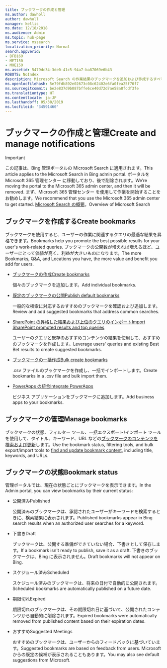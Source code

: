 ```yaml
---
title: ブックマークの作成と管理
ms.author: dawholl
author: dawholl
manager: kellis
ms.date: 12/18/2018
ms.audience: Admin
ms.topic: hub-page
ms.service: mssearch
localization_priority: Normal
search.appverid:
- BFB160
- MET150
- MOE150
ms.assetid: 5479dc34-3de0-41c5-94a7-ba87069e6b43
ROBOTS: NoIndex
description: Microsoft Search の作業結果のブックマークを追加および作成するすべての方法の概要
ms.openlocfilehash: 5e79fdb892e02673c08c62402e6fa0fea25f70f7
ms.sourcegitcommit: be2e837d9b087bffe6ce40d72d7ae58a8fcdf3fe
ms.translationtype: HT
ms.contentlocale: ja-JP
ms.lasthandoff: 05/30/2019
ms.locfileid: "34591460"
---
```

# <a name="create-and-manage-bookmarks"></a><span data-ttu-id="9d57a-103">ブックマークの作成と管理</span><span class="sxs-lookup"><span data-stu-id="9d57a-103">Create and manage notifications</span></span>

> [!IMPORTANT]
> <span data-ttu-id="9d57a-104">この記事は、Bing 管理ポータルの Microsoft Search に適用されます。</span><span class="sxs-lookup"><span data-stu-id="9d57a-104">This article applies to the Microsoft Search in Bing admin portal.</span></span> <span data-ttu-id="9d57a-105">ポータルを Microsoft 365 管理センター に移動しており、後で削除されます。</span><span class="sxs-lookup"><span data-stu-id="9d57a-105">We’re moving the portal to the Microsoft 365 admin center, and then it will be removed.</span></span> <span data-ttu-id="9d57a-106">まず、Microsoft 365 管理センター を使用して作業を開始することをお勧めします。</span><span class="sxs-lookup"><span data-stu-id="9d57a-106">We recommend that you use the Microsoft 365 admin center to get started.</span></span> <span data-ttu-id="9d57a-107">[Microsoft Search の概要](overview-microsoft-search.md)。</span><span class="sxs-lookup"><span data-stu-id="9d57a-107">Overview of Microsoft Search</span></span>
    
## <a name="create-bookmarks"></a><span data-ttu-id="9d57a-108">ブックマークを作成する</span><span class="sxs-lookup"><span data-stu-id="9d57a-108">Create bookmarks</span></span>

<span data-ttu-id="9d57a-109">ブックマークを使用すると、ユーザーの作業に関連するクエリの最適な結果を昇格できます。</span><span class="sxs-lookup"><span data-stu-id="9d57a-109">Bookmarks help you promote the best possible results for your user's work-related queries.</span></span> <span data-ttu-id="9d57a-110">ブックマークの公開数が増えれば増えるほど、ユーザーにとって価値が高く、利益が大きいものになります。</span><span class="sxs-lookup"><span data-stu-id="9d57a-110">The more Bookmarks, Q&A, and Locations you have, the more value and benefit you add for users.</span></span>
  
- [<span data-ttu-id="9d57a-111">ブックマークの作成</span><span class="sxs-lookup"><span data-stu-id="9d57a-111">Create bookmarks</span></span>](create-bookmarks.md)
    
    <span data-ttu-id="9d57a-112">個々のブックマークを追加します。</span><span class="sxs-lookup"><span data-stu-id="9d57a-112">Add individual bookmarks.</span></span>
    
- [<span data-ttu-id="9d57a-113">既定のブックマークの公開</span><span class="sxs-lookup"><span data-stu-id="9d57a-113">Publish default bookmarks</span></span>](publish-default-bookmarks.md)
    
    <span data-ttu-id="9d57a-114">一般的な検索に対応するおすすめのブックマークを確認および追加します。</span><span class="sxs-lookup"><span data-stu-id="9d57a-114">Review and add suggested bookmarks that address common searches.</span></span>
    
- [<span data-ttu-id="9d57a-115">SharePoint の昇格した結果および上位のクエリのインポート</span><span class="sxs-lookup"><span data-stu-id="9d57a-115">Import SharePoint promoted results and top queries</span></span>](import-sharepoint-promoted-results-and-top-queries.md)
    
    <span data-ttu-id="9d57a-116">ユーザーのクエリと既存のおすすめコンテンツの結果を使用して、おすすめのブックマークを作成します。</span><span class="sxs-lookup"><span data-stu-id="9d57a-116">Leverage users' queries and existing Best Bet results to create suggested bookmarks.</span></span>
    
- [<span data-ttu-id="9d57a-117">ブックマークの一括作成</span><span class="sxs-lookup"><span data-stu-id="9d57a-117">Bulk create bookmarks</span></span>](bulk-create-bookmarks.md)
    
    <span data-ttu-id="9d57a-118">.csv ファイルのブックマークを作成し、一括でインポートします。</span><span class="sxs-lookup"><span data-stu-id="9d57a-118">Create bookmarks in a .csv file and bulk import them.</span></span>
    
- [<span data-ttu-id="9d57a-119">PowerApps の統合</span><span class="sxs-lookup"><span data-stu-id="9d57a-119">Integrate PowerApps</span></span>](integrate-powerapps.md)
    
    <span data-ttu-id="9d57a-120">ビジネス アプリケーションをブックマークに追加します。</span><span class="sxs-lookup"><span data-stu-id="9d57a-120">Add business apps to your bookmarks.</span></span>
    
## <a name="manage-bookmarks"></a><span data-ttu-id="9d57a-121">ブックマークの管理</span><span class="sxs-lookup"><span data-stu-id="9d57a-121">Manage bookmarks</span></span>

<span data-ttu-id="9d57a-122">ブックマークの状態、フィルター ツール、一括エクスポート/インポート ツールを使用して、タイトル、キーワード、URL などの[ブックマークのコンテンツを検索および更新](manage-bookmarks.md)します。</span><span class="sxs-lookup"><span data-stu-id="9d57a-122">Use the bookmark status, filtering tools, and bulk export/import tools to [find and update bookmark content](manage-bookmarks.md), including title, keywords, and URLs.</span></span>
  
## <a name="bookmark-status"></a><span data-ttu-id="9d57a-123">ブックマークの状態</span><span class="sxs-lookup"><span data-stu-id="9d57a-123">Bookmark status</span></span>

<span data-ttu-id="9d57a-124">管理ポータルでは、現在の状態ごとにブックマークを表示できます。</span><span class="sxs-lookup"><span data-stu-id="9d57a-124">In the Admin portal, you can view bookmarks by their current status:</span></span>
  
- <span data-ttu-id="9d57a-125">公開済み</span><span class="sxs-lookup"><span data-stu-id="9d57a-125">Published</span></span>
    
    <span data-ttu-id="9d57a-126">公開済みのブックマークは、承認されたユーザーがキーワードを検索するときに、検索結果に表示されます。</span><span class="sxs-lookup"><span data-stu-id="9d57a-126">Published bookmarks appear in Bing search results when an authorized user searches for a keyword.</span></span>
    
- <span data-ttu-id="9d57a-127">下書き</span><span class="sxs-lookup"><span data-stu-id="9d57a-127">Draft</span></span>
    
    <span data-ttu-id="9d57a-128">ブックマークは、公開する準備ができていない場合、下書きとして保存します。</span><span class="sxs-lookup"><span data-stu-id="9d57a-128">If a bookmark isn't ready to publish, save it as a draft.</span></span> <span data-ttu-id="9d57a-129">下書きのブックマークは、Bing に表示されません。</span><span class="sxs-lookup"><span data-stu-id="9d57a-129">Draft bookmarks will not appear on Bing.</span></span>
    
- <span data-ttu-id="9d57a-130">スケジュール済み</span><span class="sxs-lookup"><span data-stu-id="9d57a-130">Scheduled</span></span>
    
    <span data-ttu-id="9d57a-131">スケジュール済みのブックマークは、将来の日付で自動的に公開されます。</span><span class="sxs-lookup"><span data-stu-id="9d57a-131">Scheduled bookmarks are automatically published on a future date.</span></span>
    
- <span data-ttu-id="9d57a-132">期限切れ</span><span class="sxs-lookup"><span data-stu-id="9d57a-132">Expired</span></span>
    
    <span data-ttu-id="9d57a-133">期限切れのブックマークは、その期限切れ日に基づいて、公開されたコンテンツから自動的に削除されます。</span><span class="sxs-lookup"><span data-stu-id="9d57a-133">Expired bookmarks were automatically removed from published content based on their expiration dates.</span></span>
    
- <span data-ttu-id="9d57a-134">おすすめ</span><span class="sxs-lookup"><span data-stu-id="9d57a-134">Suggested Meetings</span></span>
    
    <span data-ttu-id="9d57a-135">おすすめのブックマークは、ユーザーからのフィードバックに基づいています。</span><span class="sxs-lookup"><span data-stu-id="9d57a-135">Suggested bookmarks are based on feedback from users.</span></span> <span data-ttu-id="9d57a-136">Microsoft からの既定の候補が表示されることもあります。</span><span class="sxs-lookup"><span data-stu-id="9d57a-136">You may also see default suggestions from Microsoft.</span></span>

  

